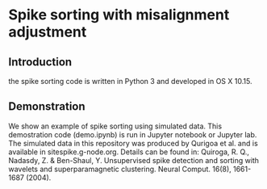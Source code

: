 # Spike sorting with misalignment adjustment
## Introduction

the spike sorting code is written in Python 3 and developed in OS X 10.15. 
## Demonstration
We show an example of spike sorting using simulated data. This demostration code (demo.ipynb) is run in Jupyter notebook or Jupyter lab. 
The simulated data in this repository was produced by Qurigoa et al. and is available in sitespike.g-node.org. Details can be found in: 
Quiroga, R. Q., Nadasdy, Z. & Ben-Shaul, Y. Unsupervised spike detection and sorting with wavelets and superparamagnetic clustering. Neural Comput. 16(8), 1661-1687 (2004).




